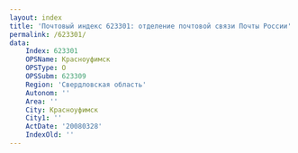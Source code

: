 ```yaml
---
layout: index
title: 'Почтовый индекс 623301: отделение почтовой связи Почты России'
permalink: /623301/
data:
    Index: 623301
    OPSName: Красноуфимск
    OPSType: О
    OPSSubm: 623309
    Region: 'Свердловская область'
    Autonom: ''
    Area: ''
    City: Красноуфимск
    City1: ''
    ActDate: '20080328'
    IndexOld: ''
---
```

